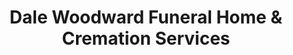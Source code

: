 ---
title: "Dale Woodward Funeral Home & Cremation Services"
url: /holly-hill/dale-woodward-funeral-home-und-cremation-services/
shop: Bestattungen
---